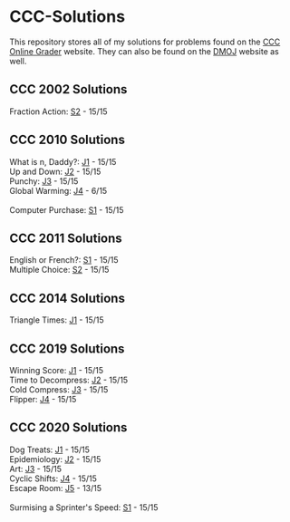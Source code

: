 # CCC-Solutions
This repository stores all of my solutions for problems found on the [CCC Online Grader](https://cccgrader.com/home.php) website. They can also be found on the [DMOJ](https://dmoj.ca/) website as well.<br />

## CCC 2002 Solutions
Fraction Action: [S2](https://github.com/sushimon/CCC-Solutions/blob/master/ccc%202002/S2.py) - 15/15<br />

## CCC 2010 Solutions
What is n, Daddy?: [J1](https://github.com/sushimon/CCC-Solutions/blob/master/ccc%202010/J1.py) - 15/15<br />
Up and Down: [J2](https://github.com/sushimon/CCC-Solutions/blob/master/ccc%202010/J2.py) - 15/15<br />
Punchy: [J3](https://github.com/sushimon/CCC-Solutions/blob/master/ccc%202010/J3.py) - 15/15<br />
Global Warming: [J4](https://github.com/sushimon/CCC-Solutions/blob/master/ccc%202010/J4.py) - 6/15<br /><br />
Computer Purchase: [S1](https://github.com/sushimon/CCC-Solutions/blob/master/ccc%202010/S1.py) - 15/15<br />

## CCC 2011 Solutions
English or French?: [S1](https://github.com/sushimon/CCC-Solutions/blob/master/ccc%202011/S1.py) - 15/15<br />
Multiple Choice: [S2](https://github.com/sushimon/CCC-Solutions/blob/master/ccc%202011/S2.py) - 15/15<br />

## CCC 2014 Solutions
Triangle Times: [J1](https://github.com/sushimon/CCC-Solutions/blob/master/ccc%202014/J1.py) - 15/15<br />

## CCC 2019 Solutions
Winning Score: [J1](https://github.com/sushimon/CCC-Solutions/blob/master/ccc%202019/J1.py) - 15/15<br />
Time to Decompress: [J2](https://github.com/sushimon/CCC-Solutions/blob/master/ccc%202019/J2.py) - 15/15<br />
Cold Compress: [J3](https://github.com/sushimon/CCC-Solutions/blob/master/ccc%202019/J3.py) - 15/15<br />
Flipper: [J4](https://github.com/sushimon/CCC-Solutions/blob/master/ccc%202019/J4.py) - 15/15<br />

## CCC 2020 Solutions
Dog Treats: [J1](https://github.com/sushimon/CCC-Solutions/blob/master/ccc%202020/J1.py) - 15/15<br />
Epidemiology: [J2](https://github.com/sushimon/CCC-Solutions/blob/master/ccc%202020/J2.py) - 15/15<br />
Art: [J3](https://github.com/sushimon/CCC-Solutions/blob/master/ccc%202020/J3.py) - 15/15<br />
Cyclic Shifts: [J4](https://github.com/sushimon/CCC-Solutions/blob/master/ccc%202020/J4.py) - 15/15<br />
Escape Room: [J5](https://github.com/sushimon/CCC-Solutions/blob/master/ccc%202020/J5%20v3.py) - 13/15<br /><br />
Surmising a Sprinter's Speed: [S1](https://github.com/sushimon/CCC-Solutions/blob/master/ccc%202020/S1.py) - 15/15<br />
